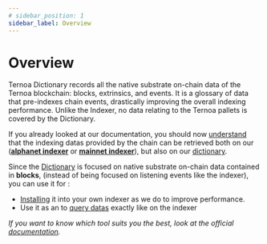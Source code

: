 ```yaml
---
# sidebar_position: 1
sidebar_label: Overview
---
```


# Overview

Ternoa Dictionary records all the native substrate on-chain data of the Ternoa blockchain: blocks, extrinsics, and events. It is a glossary of data that pre-indexes chain events, drastically improving the overall indexing performance. Unlike the Indexer, no data relating to the Ternoa pallets is covered by the Dictionary.

If you already looked at our documentation, you should now [understand](/ternoa-wiki/offchain-components/builder-tools/dictionary) that the indexing datas provided by the chain can be retrieved both on our (**[alphanet indexer](https://indexer-alphanet.ternoa.dev/)** or **[mainnet indexer](https://indexer-mainnet.ternoa.network/)**), but also on our [dictionary](https://dictionary-mainnet.ternoa.dev/). 

Since the [Dictionary](/for-developers/#what-are-the-differences-between-the-dictionary-or-the-indexer) is focused on native substrate on-chain data contained in **blocks**, (instead of being focused on listening events like the indexer), you can use it for : 
- [Installing](/for-developers/indexer/dictionary/use-dictionary) it into your own indexer as we do to improve performance.
- Use it as an to [query datas](http://localhost:3000/for-developers/indexer/dictionary/use-dictionnary-explorer) exactly like on the indexer

_If you want to know which tool suits you the best, look at the official [documentation](https://academy.subquery.network/academy/tutorials_examples/dictionary.html)._ 
